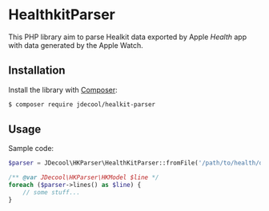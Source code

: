 # HealthkitParser

This PHP library aim to parse Healkit data exported by Apple *Health* app with data generated by the Apple Watch.

## Installation

Install the library with [Composer](https://getcomposer.org):

```bash
$ composer require jdecool/healkit-parser
```

## Usage

Sample code:

```php
$parser = JDecool\HKParser\HealthKitParser::fromFile('/path/to/health/data.xml');

/** @var JDecool\HKParser\HKModel $line */
foreach ($parser->lines() as $line) {
    // some stuff...
}
```
